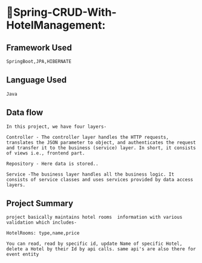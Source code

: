 # 🏡Spring-CRUD-With-HotelManagement:

## Framework Used
```
SpringBoot,JPA,HIBERNATE
```
## Language Used
```
Java
```
## Data flow
`
In this project, we have four layers-
`
```
Controller - The controller layer handles the HTTP requests, translates the JSON parameter to object, and authenticates the request and transfer it to the business (service) layer. In short, it consists of views i.e., frontend part.
```

```
Repository - Here data is stored..
```

```
Service -The business layer handles all the business logic. It consists of service classes and uses services provided by data access layers.
```


## Project Summary
`project basically maintains hotel rooms  information with various validation which includes-`

```
HotelRooms: type,name,price

```

`You can read, read by specific id, update Name of specific Hotel, delete a Hotel by their Id by api calls. same api's are also there for event entity`

